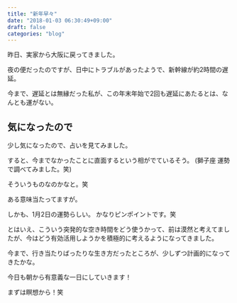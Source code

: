 ```yaml
---
title: "新年早々"
date: "2018-01-03 06:30:49+09:00"
draft: false
categories: "blog"
---
```

昨日、実家から大阪に戻ってきました。
 
夜の便だったのですが、日中にトラブルがあったようで、新幹線が約2時間の遅延。
 
今まで、遅延とは無縁だった私が、この年末年始で2回も遅延にあたるとは、なんとも運がない。
 
## 気になったので
 
少し気になったので、占いを見てみました。
 
すると、今までなかったことに直面するという相がでているそう。
(獅子座 運勢 で調べてみました。笑)
  
 
そういうものなのかなと。笑
 
ある意味当たってますが。
  
しかも、1月2日の運勢らしい。
かなりピンポイントです。笑
 
とはいえ、こういう突発的な空き時間をどう使うかって、前は漠然と考えてましたが、今はどう有効活用しようかを積極的に考えるようになってきました。
 
今まで、行き当たりばったりな生き方だったところが、少しずつ計画的になってきたかな。
 
今日も朝から有意義な一日にしていきます！
 
まずは瞑想から！笑